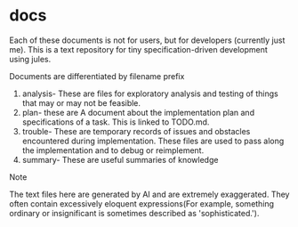 # docs

Each of these documents is not for users, but for developers (currently just me).
This is a text repository for tiny specification-driven development using jules.

Documents are differentiated by filename prefix 

1. analysis- These are files for exploratory analysis and testing of things that may or may not be feasible.
2. plan- these are A document about the implementation plan and specifications of a task. This is linked to TODO.md.
3. trouble- These are temporary records of issues and obstacles encountered during implementation. These files are used to pass along the implementation and to debug or reimplement.
4. summary- These are useful summaries of knowledge
   
>[!NOTE]
>The text files here are generated by AI and are extremely exaggerated. They often contain excessively eloquent expressions(For example, something ordinary or insignificant is sometimes described as 'sophisticated.').
